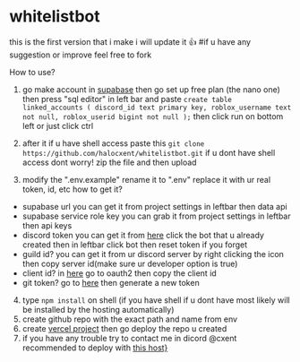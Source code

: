 # whitelistbot
this is the first version that i make i will update it 👍
#if u have any suggestion or improve feel free to fork


How to use?
1. go make account in [supabase](https://supabase.com/)
then go set up free plan (the nano one) then press "sql editor" in left bar
and paste ```create table linked_accounts (
  discord_id text primary key,
  roblox_username text not null,
  roblox_userid bigint not null
);```
then click run on bottom left or just click ctrl

3. after it if u have shell access paste this
```git clone https://github.com/halocxent/whitelistbot.git```
if u dont have shell access dont worry! zip the file and then upload

4. modify the ".env.example" rename it to ".env"
replace it with ur real token, id, etc
how to get it?
- supabase url you can get it from project settings in leftbar then data api
- supabase service role key you can grab it from project settings in leftbar then api keys
- discord token you can get it from [here](https://discord.com/developers/applications) click the bot that u already created then in leftbar click bot then reset token if you forget
- guild id? you can get it from ur discord server by right clicking the icon then copy server id(make sure ur developer option is true)
- client id? in [here](https://discord.com/developers/applications) go to oauth2 then copy the client id
- git token? go to [here](https://github.com/settings/tokens) then generate a new token
4. type ```npm install``` on shell (if you have shell if u dont have most likely will be installed by the hosting automatically)
5. create github repo with the exact path and name from env
6. create [vercel project](https://vercel.com/new) then go deploy the repo u created
7. if you have any trouble try to contact me in dicord @cxent
  recommended to deploy with [this host}](https://bot-hosting.net/?aff=969877800746123284)

